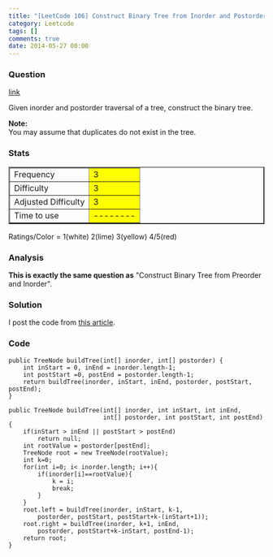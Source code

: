 ```yaml
---
title: "[LeetCode 106] Construct Binary Tree from Inorder and Postorder"
category: Leetcode
tags: []
comments: true
date: 2014-05-27 00:00
---
```



### Question

[link](https://oj.leetcode.com/problems/construct-binary-tree-from-inorder-and-postorder-traversal/)

<div class="question-content">
            <p></p><p>Given inorder and postorder traversal of a tree, construct the binary tree.</p>

<p><b>Note:</b><br>
You may assume that duplicates do not exist in the tree.
</p><p></p>
          </div>

### Stats

<table border="2">
	<tr>
		<td>Frequency</td>
		<td bgcolor="yellow">3</td>
	</tr>
	<tr>
		<td>Difficulty</td>
		<td bgcolor="yellow">3</td>
	</tr>
	<tr>
		<td>Adjusted Difficulty</td>
		<td bgcolor="yellow">3</td>
	</tr>
	<tr>
		<td>Time to use</td>
		<td bgcolor="yellow">--------</td>
	</tr>
</table>

Ratings/Color = 1(white) 2(lime) 3(yellow) 4/5(red)

### Analysis

**This is exactly the same question as** "Construct Binary Tree from Preorder and Inorder".

### Solution

I post the code from [this article](http://www.programcreek.com/2013/01/construct-binary-tree-from-inorder-and-postorder-traversal/).

### Code

    public TreeNode buildTree(int[] inorder, int[] postorder) {
        int inStart = 0, inEnd = inorder.length-1;
        int postStart =0, postEnd = postorder.length-1;
        return buildTree(inorder, inStart, inEnd, postorder, postStart, postEnd);
    }

    public TreeNode buildTree(int[] inorder, int inStart, int inEnd,
                              int[] postorder, int postStart, int postEnd){
        if(inStart > inEnd || postStart > postEnd)
            return null;
        int rootValue = postorder[postEnd];
        TreeNode root = new TreeNode(rootValue);
        int k=0;
        for(int i=0; i< inorder.length; i++){
            if(inorder[i]==rootValue){
                k = i;
                break;
            }
        }
        root.left = buildTree(inorder, inStart, k-1,
            postorder, postStart, postStart+k-(inStart+1));
        root.right = buildTree(inorder, k+1, inEnd,
            postorder, postStart+k-inStart, postEnd-1);
        return root;
    }

